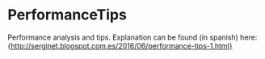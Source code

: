 # PerformanceTips

Performance analysis and tips. Explanation can be found (in spanish) here: {http://serginet.blogspot.com.es/2016/06/performance-tips-1.html}